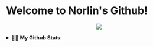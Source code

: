 <!-- <p align="center" 
  <a href="https://https://github.com/ElegantAnkster">
      <img src="https://capsule-render.vercel.app/api?type=waving&color=timeGradient&height=240&section=header&text=𝐇𝐢, 𝐖𝐞𝐥𝐜𝐨𝐦𝐞 𝐭𝐨 Ankster'𝐬 𝐆𝐢𝐭𝐡𝐮𝐛!%F0%9F%A5%B0&fontSize=36&animation=fadeIn&fontAlignY=36">
  </a>
  <br> 
</p>
 -->
 # Welcome to Norlin's Github!
 <p align="center"> 
  <img src="https://profile-counter.glitch.me/ElegantAnkster/count.svg" />
</p>
<details> <!--<details>-->
<summary> 🙋‍♀️ <b>My Github Stats</b>: </summary>
<br>
<p align = "center">  
   <a href="https://https://github.com/ElegantAnkster" class="rich-diff-level-one">
    <img src="https://github-readme-stats.vercel.app/api?username=ElegantAnkster&hide_title=true&show_icons=true&icon_color=333&title_color=333&text_color=777&count_private=true&include_all_commits=true">
    <![Minji's Stats](https://github-readme-stats.vercel.app/api?username=minji-o-j&hide_title=true&show_icons=true&icon_color=333&title_color=333&text_color=777&count_private=true&include_all_commits=true)>
  </a> 
</p> 
</details>
<!-- <img align="right" src="https://github-readme-stats.vercel.app/api?username=ElegantAnkster&show_icons=true&hide_title=true" /> -->
<!--
**ElegantAnkster/ElegantAnkster** is a ✨ _special_ ✨ repository because its `README.md` (this file) appears on your GitHub profile.

Here are some ideas to get you started:

- 🔭 I’m currently working on ...
- 🌱 I’m currently learning ...
- 👯 I’m looking to collaborate on ...
- 🤔 I’m looking for help with ...
- 💬 Ask me about ...
- 📫 How to reach me: ...
- 😄 Pronouns: ...
- ⚡ Fun fact: ...
-->
          
